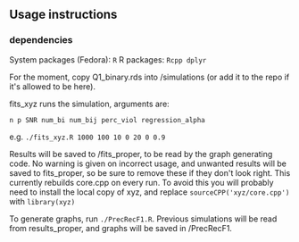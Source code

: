 ## Usage instructions

### dependencies
System packages (Fedora): `R`
R packages: `Rcpp dplyr`

For the moment, copy Q1_binary.rds into /simulations (or add it to the repo if it's allowed to be here).

fits_xyz runs the simulation, arguments are:

`n p SNR num_bi num_bij perc_viol regression_alpha`

e.g. `./fits_xyz.R 1000 100 10 0 20 0 0.9`

Results will be saved to /fits_proper, to be read by the graph generating code.
No warning is given on incorrect usage, and unwanted results will be saved to fits_proper, so be sure to remove these if they don't look right.
This currently rebuilds core.cpp on every run. To avoid this you will probably need to install the local copy of xyz, and replace `sourceCPP('xyz/core.cpp')` with `library(xyz)`

To generate graphs, run `./PrecRecF1.R`. Previous simulations will be read from results_proper, and graphs will be saved in /PrecRecF1.
